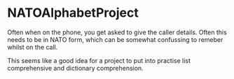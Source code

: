 # NATOAlphabetProject


Often when on the phone, you get asked to give the caller details. Often this needs to be in NATO form, which can be somewhat confussing to remeber whilst on the call. 

This seems like a good idea for a project to put into practise list comprehensive and dictionary comprehension. 
